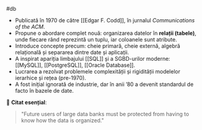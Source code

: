 #db 
- Publicată în 1970 de către [[Edgar F. Codd]], în jurnalul *Communications of the ACM*.
- Propune o abordare complet nouă: organizarea datelor în **relații (tabele)**, unde fiecare rând reprezintă un tuplu, iar coloanele sunt atribute.
- Introduce concepte precum: cheie primară, cheie externă, algebră relațională și separarea dintre date și aplicații.
- A inspirat apariția limbajului [[SQL]] și a SGBD-urilor moderne: [[MySQL]], [[PostgreSQL]], [[Oracle Database]].
- Lucrarea a rezolvat problemele complexității și rigidității modelelor ierarhice și rețea (pre-1970).
- A fost inițial ignorată de industrie, dar în anii ’80 a devenit standardul de facto în bazele de date.

📌 **Citat esențial**:  
> "Future users of large data banks must be protected from having to know how the data is organized."

